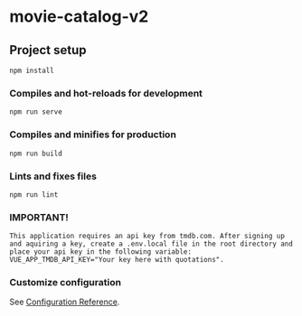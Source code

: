 # movie-catalog-v2

## Project setup
```
npm install
```

### Compiles and hot-reloads for development
```
npm run serve
```

### Compiles and minifies for production
```
npm run build
```

### Lints and fixes files
```
npm run lint
```

### IMPORTANT!
```
This application requires an api key from tmdb.com. After signing up and aquiring a key, create a .env.local file in the root directory and place your api key in the following variable: VUE_APP_TMDB_API_KEY="Your key here with quotations".
```

### Customize configuration
See [Configuration Reference](https://cli.vuejs.org/config/).

